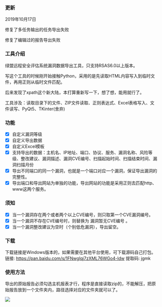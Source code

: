 ### 更新
2019年10月17日

   修复了多任务输出的任务导出失败
   
   修复了编辑过的报告导出失败

### 工具介绍
绿盟远程安全评估系统漏洞数据导出工具，只支持RSAS6.0以上版本。

写这个工具的时候刚开始接触Python，采用的是先读取HTML内容写入到临时文件，再用正则从临时文件匹配。

后来发现了xpath这个新大陆，本打算重新写一下，想了想，能用就行了。

工具涉及：读取目录下的文件、ZIP文件读取、正则表达式、Excel表格写入、文件读写、PyQt5、TKinter(舍弃)

### 功能

- [x] 自定义漏洞等级
- [x] 自定义导出数据
- [x] 自定义Excel模板
- [x] 支持导出的数据：主机名、IP地址、端口、协议、服务、漏洞名称、风险等级、整改建议、漏洞描述、漏洞CVE编号、扫描起始时间、扫描结束时间、漏洞扫描月份
- [x] 导出不同端口的同一个漏洞，也就是一个端口对应一个漏洞，保证导出漏洞的完整性。
- [x] 导出端口和导出网站为单独的功能，导出网站的功能是采用正则去匹配http、www这两个服务。

### 须知
- [x] 当一个漏洞存在两个或者两个以上CVE编号，则只取第一个CVE漏洞编号。
- [x] 当一个漏洞不存在CVE编号时，则替换为 漏洞暂无CVE编号 。
- [x] 当一个漏洞整改建议为空时（个别低危漏洞），导出留空。

### 下载
下载链接是Windows版本的，如果需要在其他平台使用，可下载源码自己打包。
链接: https://pan.baidu.com/s/1FNwglqj7zXML76WGo4-ldw 提取码: jgmk

### 使用方法

导出的原始报告必须勾选主机报表才行，程序是直接读取zip的，不能解压，把原始报告放到一个文件夹内，路径选择对应的文件夹就可以了。

![](https://autoing.github.io/do/images/tool/rsas_1.8.gif)
